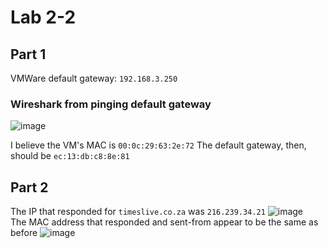 # Lab 2-2

## Part 1

VMWare default gateway: `192.168.3.250`

### Wireshark from pinging default gateway

![image](https://user-images.githubusercontent.com/12242178/189407701-72ba8a00-3e2d-4c2b-94a9-8a3830379d12.png)

I believe the VM's MAC is `00:0c:29:63:2e:72` The default gateway, then, should be `ec:13:db:c8:8e:81`

## Part 2

The IP that responded for `timeslive.co.za` was `216.239.34.21` ![image](https://user-images.githubusercontent.com/12242178/189410029-384c1f8f-60cd-4c7d-bbd0-aa42a4d6a9d9.png)\
The MAC address that responded and sent-from appear to be the same as before ![image](https://user-images.githubusercontent.com/12242178/189410336-17ddd763-6820-43e8-a48c-5f13c71e1211.png)
